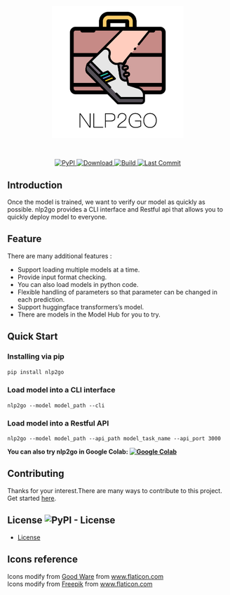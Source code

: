 <p  align="center">
    <br>
    <img src="https://raw.githubusercontent.com/voidful/nlp2go/master/docs/img/nlp2go.png" width="300"/>
    <br>
</p>
<br/>
<p align="center">
    <a href="https://pypi.org/project/nlp2go/">
        <img alt="PyPI" src="https://img.shields.io/pypi/v/nlp2go">
    </a>
    <a href="https://github.com/voidful/nlp2go">
        <img alt="Download" src="https://img.shields.io/pypi/dm/nlp2go">
    </a>
    <a href="https://github.com/voidful/nlp2go">
        <img alt="Build" src="https://img.shields.io/github/workflow/status/voidful/nlp2go/Python package">
    </a>
    <a href="https://github.com/voidful/nlp2go">
        <img alt="Last Commit" src="https://img.shields.io/github/last-commit/voidful/nlp2go">
    </a>
</p>

## Introduction
Once the model is trained, we want to verify our model as quickly as possible.
nlp2go provides a CLI interface and  Restful api that allows you to quickly deploy model to everyone.

## Feature  
There are many additional features :  
- Support loading multiple models at a time.  
- Provide input format checking.  
- You can also load models in python code.  
- Flexible handling of parameters so that parameter can be changed in each prediction.  
- Support huggingface transformers’s model.  
- There are models in the Model Hub for you to try.

## Quick Start
### Installing via pip
```bash
pip install nlp2go
```
### Load model into a CLI interface
```
nlp2go --model model_path --cli
```
### Load model into a Restful API
```
nlp2go --model model_path --api_path model_task_name --api_port 3000
```

**You can also try nlp2go in Google Colab: [![Google Colab](https://colab.research.google.com/assets/colab-badge.svg "nlp2go")](https://colab.research.google.com/drive/1tR_AcBLnzZCGG_dB9_TX-AulhnMu0Eb5?usp=sharing)**


## Contributing
Thanks for your interest.There are many ways to contribute to this project. Get started [here](https://github.com/voidful/nlp2go/blob/master/CONTRIBUTING.md).

## License ![PyPI - License](https://img.shields.io/github/license/voidful/nlp2go)

* [License](https://github.com/voidful/nlp2go/blob/master/LICENSE)

## Icons reference
Icons modify from <a href="https://www.flaticon.com/free-icon/running_2151630" title="Good Ware">Good Ware</a> from <a href="https://www.flaticon.com/" title="Flaticon">www.flaticon.com</a>     
Icons modify from <a href="https://www.flaticon.com/authors/freepik" title="Freepik">Freepik</a> from <a href="https://www.flaticon.com/" title="Flaticon">www.flaticon.com</a>    
